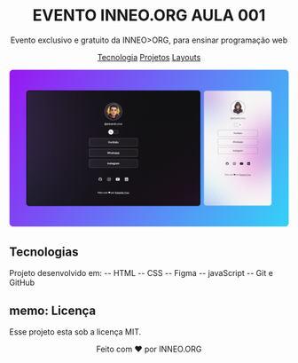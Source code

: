 <h1 align="center">EVENTO INNEO.ORG AULA 001</h1>

<p align="center">Evento exclusivo e gratuito da INNEO>ORG, para ensinar programação web</p>

<p align="center">
  <a href="#" target="_blank">Tecnologia</a>
  <a href="#" target="_blank">Projetos</a>
  <a href="#" target="_blank">Layouts</a>
</p>

<p align="center">
  <img src=".github/preview.png" alt="" />
</p>

## Tecnologias

Projeto desenvolvido em:
-- HTML
-- CSS
-- Figma
-- javaScript
-- Git e GitHub

## memo: Licença

Esse projeto esta sob a licença MIT.

<p align="center">
Feito com ❤ por INNEO.ORG
</p>
